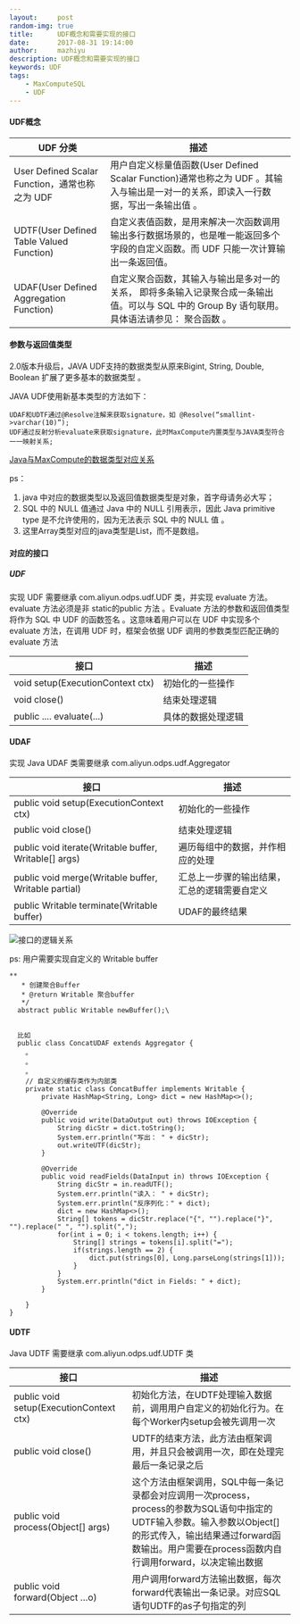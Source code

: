 ```yaml
---
layout:     post
random-img: true
title:      UDF概念和需要实现的接口
date:       2017-08-31 19:14:00
author:     mazhiyu
description: UDF概念和需要实现的接口
keywords: UDF
tags:
    - MaxComputeSQL
    - UDF
---
```


#### UDF概念

UDF 分类 | 描述
----| ----
User Defined Scalar Function，通常也称之为 UDF |	用户自定义标量值函数(User Defined Scalar Function)通常也称之为 UDF 。其输入与输出是一对一的关系，即读入一行数据，写出一条输出值 。
UDTF(User Defined Table Valued Function) |	自定义表值函数，是用来解决一次函数调用输出多行数据场景的，也是唯一能返回多个字段的自定义函数。而 UDF 只能一次计算输出一条返回值。
UDAF(User Defined Aggregation Function) |	自定义聚合函数，其输入与输出是多对一的关系， 即将多条输入记录聚合成一条输出值。可以与 SQL 中的 Group By 语句联用。具体语法请参见： 聚合函数 。

#### 参数与返回值类型

2.0版本升级后，JAVA UDF支持的数据类型从原来Bigint, String, Double, Boolean 扩展了更多基本的数据类型 。

JAVA UDF使用新基本类型的方法如下：

```
UDAF和UDTF通过@Resolve注解来获取signature，如 @Resolve(“smallint->varchar(10)”);
UDF通过反射分析evaluate来获取signature，此时MaxCompute内置类型与JAVA类型符合一一映射关系;
```
[Java与MaxCompute的数据类型对应关系](http://note.youdao.com/)

ps：
1. java 中对应的数据类型以及返回值数据类型是对象，首字母请务必大写；
2. SQL 中的 NULL 值通过 Java 中的 NULL 引用表示，因此 Java primitive type 是不允许使用的，因为无法表示 SQL 中的 NULL 值 。
3. 这里Array类型对应的java类型是List，而不是数组。


#### 对应的接口

##### UDF

实现 UDF 需要继承 com.aliyun.odps.udf.UDF 类，并实现 evaluate 方法。evaluate 方法必须是非 static的public 方法 。Evaluate 方法的参数和返回值类型将作为 SQL 中 UDF 的函数签名 。这意味着用户可以在 UDF 中实现多个 evaluate 方法，在调用 UDF 时，框架会依据 UDF 调用的参数类型匹配正确的 evaluate 方法 

接口 | 描述
-----| ----
void setup(ExecutionContext ctx) | 初始化的一些操作
void close() | 结束处理逻辑
public .... evaluate(...) | 具体的数据处理逻辑


#### UDAF

实现 Java UDAF 类需要继承 com.aliyun.odps.udf.Aggregator

接口 | 描述
-----| ----
public void setup(ExecutionContext ctx) | 初始化的一些操作
public void close() | 结束处理逻辑
public void iterate(Writable buffer, Writable[] args) | 遍历每组中的数据，并作相应的处理
public void merge(Writable buffer, Writable partial) | 汇总上一步骤的输出结果，汇总的逻辑需要自定义
public Writable terminate(Writable buffer) | UDAF的最终结果


![接口的逻辑关系](http://od4ghyr10.bkt.clouddn.com/maxcompute/sql/%E6%8E%A5%E5%8F%A3%E7%9A%84%E9%80%BB%E8%BE%91%E5%85%B3%E7%B3%BB.jpg)

ps:
用户需要实现自定义的 Writable buffer 

```
**
   * 创建聚合Buffer
   * @return Writable 聚合buffer
   */
  abstract public Writable newBuffer();\
  
  
  比如
  public class ConcatUDAF extends Aggregator {
    。
    。
    。
    // 自定义的缓存类作为内部类
  	private static class ConcatBuffer implements Writable {
		private HashMap<String, Long> dict = new HashMap<>();
		
		@Override
		public void write(DataOutput out) throws IOException {
			String dicStr = dict.toString();
			System.err.println("写出： " + dicStr);
			out.writeUTF(dicStr);
		}
		
		@Override
		public void readFields(DataInput in) throws IOException {
			String dicStr = in.readUTF();
			System.err.println("读入： " + dicStr);
			System.err.println("反序列化：" + dict);
			dict = new HashMap<>();
			String[] tokens = dicStr.replace("{", "").replace("}", "").replace(" ", "").split(",");
			for(int i = 0; i < tokens.length; i++) {
				String[] strings = tokens[i].split("=");
				if(strings.length == 2) {
					dict.put(strings[0], Long.parseLong(strings[1]));
				}
			}
			System.err.println("dict in Fields: " + dict);
		}
		
	}
}
```

#### UDTF

Java UDTF 需要继承 com.aliyun.odps.udf.UDTF 类


接口 | 描述
-----| ----
public void setup(ExecutionContext ctx) | 	初始化方法，在UDTF处理输入数据前，调用用户自定义的初始化行为。在每个Worker内setup会被先调用一次
public void close() |	UDTF的结束方法，此方法由框架调用，并且只会被调用一次，即在处理完最后一条记录之后
public void process(Object[] args) |	这个方法由框架调用，SQL中每一条记录都会对应调用一次process，process的参数为SQL语句中指定的UDTF输入参数。输入参数以Object[]的形式传入，输出结果通过forward函数输出。用户需要在process函数内自行调用forward，以决定输出数据
public void forward(Object …o) |	用户调用forward方法输出数据，每次forward代表输出一条记录。对应SQL语句UDTF的as子句指定的列